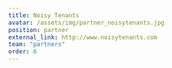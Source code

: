 ```yaml
---
title: Noisy Tenants
avatar: /assets/img/partner_noisytenants.jpg
position: partner
external_link: http://www.noisytenants.com
team: "partners"
order: 6
---
```

